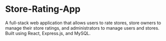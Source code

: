 # Store-Rating-App
A full-stack web application that allows users to rate stores, store owners to manage their store ratings, and administrators to manage users and stores. Built using React, Express.js, and MySQL.

